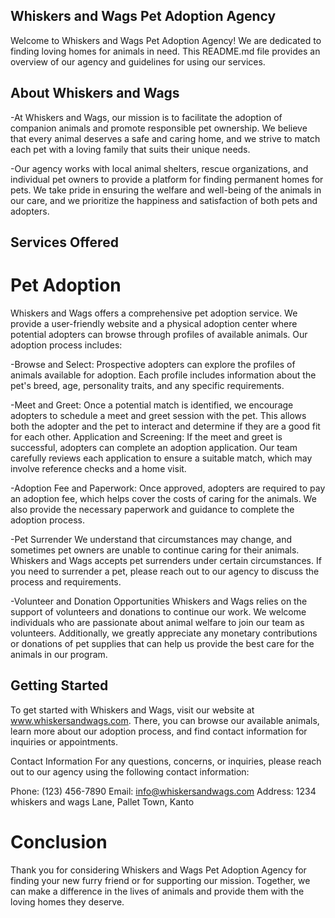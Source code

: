 
## Whiskers and Wags Pet Adoption Agency
Welcome to Whiskers and Wags Pet Adoption Agency! We are dedicated to finding loving homes for animals in need. This README.md file provides an overview of our agency and guidelines for using our services.

## About Whiskers and Wags
-At Whiskers and Wags, our mission is to facilitate the adoption of companion animals and promote responsible pet ownership. We believe that every animal deserves a safe and caring home, and we strive to match each pet with a loving family that suits their unique needs.

-Our agency works with local animal shelters, rescue organizations, and individual pet owners to provide a platform for finding permanent homes for pets. We take pride in ensuring the welfare and well-being of the animals in our care, and we prioritize the happiness and satisfaction of both pets and adopters.

## Services Offered
# Pet Adoption
Whiskers and Wags offers a comprehensive pet adoption service. We provide a user-friendly website and a physical adoption center where potential adopters can browse through profiles of available animals. Our adoption process includes:

-Browse and Select: Prospective adopters can explore the profiles of animals available for adoption. Each profile includes information about the pet's breed, age, personality traits, and any specific requirements.

-Meet and Greet: Once a potential match is identified, we encourage adopters to schedule a meet and greet session with the pet. This allows both the adopter and the pet to interact and determine if they are a good fit for each other.
Application and Screening: If the meet and greet is successful, adopters can complete an adoption application. Our team carefully reviews each application to ensure a suitable match, which may involve reference checks and a home visit.

-Adoption Fee and Paperwork: Once approved, adopters are required to pay an adoption fee, which helps cover the costs of caring for the animals. We also provide the necessary paperwork and guidance to complete the adoption process.

-Pet Surrender
We understand that circumstances may change, and sometimes pet owners are unable to continue caring for their animals. Whiskers and Wags accepts pet surrenders under certain circumstances. If you need to surrender a pet, please reach out to our agency to discuss the process and requirements.

-Volunteer and Donation Opportunities
Whiskers and Wags relies on the support of volunteers and donations to continue our work. We welcome individuals who are passionate about animal welfare to join our team as volunteers. Additionally, we greatly appreciate any monetary contributions or donations of pet supplies that can help us provide the best care for the animals in our program.

## Getting Started
To get started with Whiskers and Wags, visit our website at www.whiskersandwags.com. There, you can browse our available animals, learn more about our adoption process, and find contact information for inquiries or appointments.

Contact Information
For any questions, concerns, or inquiries, please reach out to our agency using the following contact information:

Phone: (123) 456-7890
Email: info@whiskersandwags.com
Address: 1234 whiskers and wags Lane, Pallet Town, Kanto

# Conclusion
Thank you for considering Whiskers and Wags Pet Adoption Agency for finding your new furry friend or for supporting our mission. Together, we can make a difference in the lives of animals and provide them with the loving homes they deserve.
